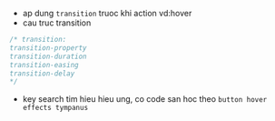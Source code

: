 - ap dung `transition` truoc khi action vd:hover
- cau truc transition

```css
/* transition:
transition-property
transition-duration
transition-easing
transition-delay
*/
```

- key search tim hieu hieu ung, co code san hoc theo `button hover effects tympanus`
